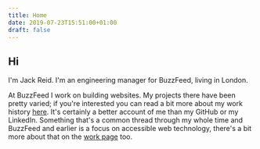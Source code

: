 ```yaml
---
title: Home
date: 2019-07-23T15:51:00+01:00
draft: false
---
```


## Hi

I'm Jack Reid. I'm an engineering manager for BuzzFeed, living in London.

At BuzzFeed I work on building websites. My projects there have been pretty varied; if you're interested you can read a bit more about my work history [here](/work). It's certainly a better account of me than my GitHub or my LinkedIn. Something that's a common thread through my whole time and BuzzFeed and earlier is a focus on accessible web technology, there's a bit more about that on the [work page](/work) too.
